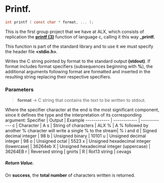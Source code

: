 # Printf.
```` c
int printf ( const char * format, ... );
````
This is the first group project that we have at ALX, which consists of replication the **[printf (3)](http://man7.org/linux/man-pages/man3/printf.3.html)** function of language c, calling it this way **_printf.**

This function is part of the standard library **<cstdio>** and to use it we must specify the header file **<stdio.h>**.

Writes the C string pointed by format to the standard output **(stdout)**. If format includes format specifiers (subsequences beginning with **%**), the additional arguments following format are formatted and inserted in the resulting string replacing their respective specifiers.
### Parameters
> **format** -> C string that contains the text to be written to stdout.

Where the specifier character at the end is the most significant component, since it defines the type and the interpretation of its corresponding argument:
Specifier | Output | Example
------------ | ------------ | ------------
c | Character | A
s | String of characters | ALX
% | A % followed by another % character will write a single % to the stream| %
i and d | Signed decimal integer | 98
b | Unsigned binary | 10101
u | Unsigned decimal integer | 98
o | Unsigned octal | 5523
x | Unsigned hexadecimal integer (lowercase) | 36264eb
X | Unsigned hexadecimal integer (uppercase) | 36264EB
r | Reversed string | gnirts |
R | Rot13 string | cevags
##### Return Value.
On **success**, the **total number** of characters written is returned.


